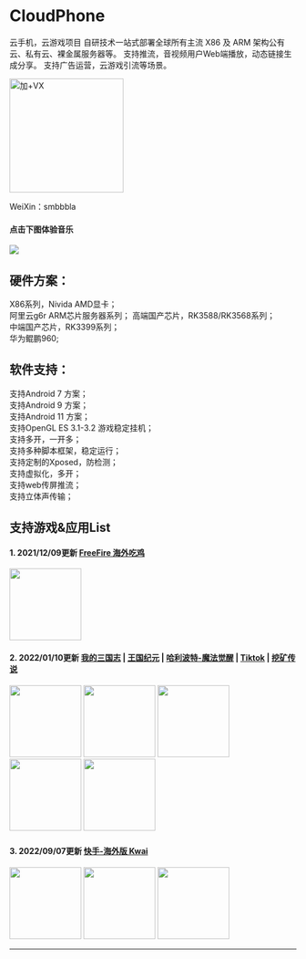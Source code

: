 # CloudPhone
云手机，云游戏项目
自研技术一站式部署全球所有主流 X86 及 ARM 架构公有云、私有云、裸金属服务器等。
支持推流，音视频用户Web端播放，动态链接生成分享。
支持广告运营，云游戏引流等场景。

<img src="https://github-cloud-phone.oss-cn-hangzhou.aliyuncs.com/1009.png" width="200" height="200" alt="加+VX" /></br>

WeiXin：smbbbla 

#### 点击下图体验音乐

[![](https://github-cloud-phone.oss-cn-hangzhou.aliyuncs.com/1010.png)](https://share.api.weibo.cn/share/337256782,4816572054505605.html?weibo_id=4816572054505605)


## 硬件方案：
X86系列，Nivida AMD显卡；  
阿里云g6r ARM芯片服务器系列； 
高端国产芯片，RK3588/RK3568系列；  
中端国产芯片，RK3399系列；  
华为鲲鹏960;

## 软件支持：

支持Android 7 方案；  
支持Android 9 方案；  
支持Android 11 方案；  
支持OpenGL ES 3.1-3.2 游戏稳定挂机；  
支持多开，一开多；  
支持多种脚本框架，稳定运行；  
支持定制的Xposed，防检测；  
支持虚拟化，多开；  
支持web传屏推流；  
支持立体声传输；  

## 支持游戏&应用List

#### 1. 2021/12/09更新 [FreeFire 海外吃鸡](https://ff.garena.tw/)
<div>
      <a href="https://ff.garena.tw/"><img style="overflow:hidden;" src="https://s1.ax1x.com/2022/09/24/xAQaIs.png" width=126 height=126 /></a>
</div>

#### 2. 2022/01/10更新 [我的三国志](https://news.spyouxi.com/udo0kg8p/) | [王国纪元](https://lm.176.com/) | [哈利波特-魔法觉醒](http://www.harrypottermagicawakened.com/cn/) | [Tiktok](https://www.tiktok.com/) | [挖矿传说 ](https://www.taptap.com/app/193997)


<div>
      <a href="https://news.spyouxi.com/udo0kg8p/"><img style="overflow:hidden;" src="https://s1.ax1x.com/2022/09/24/xAQBR0.png" width=126 height=126 /></a>
      <a href="https://lm.176.com/"><img style="overflow:hidden;" src="https://s1.ax1x.com/2022/09/24/xAQwin.png" width=126 height=126 /></a>
      <a href="http://www.harrypottermagicawakened.com/cn/"><img style="overflow:hidden;" src="https://s1.ax1x.com/2022/09/24/xAQ0Gq.png" width=126 height=126 /></a>
      <a href="https://www.tiktok.com/"><img style="overflow:hidden;" src="https://s1.ax1x.com/2022/09/24/xAQDzV.png" width=126 height=126 /></a>
      <a href="https://www.taptap.com/app/193997"><img style="overflow:hidden;" src="https://s1.ax1x.com/2022/09/24/xAQysU.png" width=126 height=126 /></a>
</div>


### 
#### 3. 2022/09/07更新 [快手-海外版 Kwai](https://www.kwai.com/)

<div>
      <a href="https://www.kwai.com/"><img style="overflow:hidden;" src="https://s1.ax1x.com/2022/09/24/xAQsMT.png" width=126 height=126 /></a>
      <a href="https://xc.xd.com/"><img style="overflow:hidden;" src="https://github-cloud-phone.oss-cn-hangzhou.aliyuncs.com/games/20220924/1012.png" width=126 height=126 /></a>
      <a href="https://www.kwai.com/"><img style="overflow:hidden;" src="https://github-cloud-phone.oss-cn-hangzhou.aliyuncs.com/games/20220924/1011.png" width=126 height=126 /></a>
      
      
</div>

*** 

